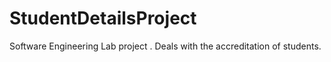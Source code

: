 # StudentDetailsProject
Software Engineering Lab project . Deals with the accreditation of students. 
